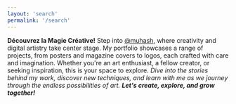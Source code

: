 ```yaml
---
layout: 'search'
permalink: '/search'
---
```


**Découvrez la Magie Créative!**
Step into [@muhash](https://muhash.site "@muhash"), where creativity and digital artistry take center stage. My portfolio showcases a range of projects, from posters and magazine covers to logos, each crafted with care and imagination. Whether you're an art enthusiast, a fellow creator, or seeking inspiration, this is your space to explore.
*Dive into the stories behind my work, discover new techniques, and learn with me as we journey through the endless possibilities of art. **Let's create, explore, and grow together!***